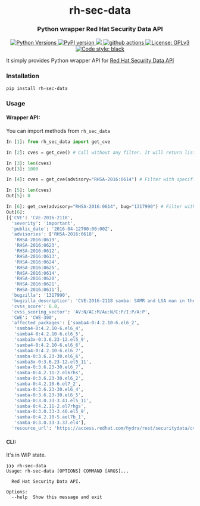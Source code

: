 <h1 align="center"> rh-sec-data </h1>
<h3 align="center"> Python wrapper Red Hat Security Data API</h3>

<p align="center">
    <a href="https://pypi.org/project/rh-sec-data/">
    <img alt="Python Versions" src="https://img.shields.io/pypi/pyversions/rh-sec-data.svg?style=flat">
    </a>
    <a href="https://pypi.org/project/rh-sec-data/#history">
    <img alt="PyPI version" src="https://badge.fury.io/py/rh-sec-data.svg">
    </a>
    <a href="https://codecov.io/gh/digitronik/rh-sec-data">
      <img src="https://codecov.io/gh/digitronik/rh-sec-data/branch/main/graph/badge.svg" />
    </a>
    <a href="https://github.com/digitronik/rh-sec-data/actions/workflows/tests.yml">
    <img alt="github actions" src="https://github.com/digitronik/rh-sec-data/actions/workflows/tests.yml/badge.svg">
    </a>
    <a href="https://github.com/digitronik/rh-sec-data/blob/master/LICENSE">
    <img alt="License: GPLv3" src="https://img.shields.io/pypi/l/rh-sec-data.svg?version=latest">
    </a>
    <a href="https://pypi.org/project/black">
    <img alt="Code style: black" src="https://img.shields.io/badge/code%20style-black-000000.svg">
    </a>
</p>

It simply provides Python wrapper API for [Red Hat Security Data API](https://access.redhat.com/documentation/en-us/red_hat_security_data_api/1.0/)

### Installation

```
pip install rh-sec-data
```

### Usage
#### Wrapper API:
You can import methods from `rh_sec_data`
```python
In [1]: from rh_sec_data import get_cve

In [2]: cves = get_cve() # Call without any filter. It will return list of dict for first 1000 CVEs.

In [3]: len(cves)
Out[3]: 1000

In [4]: cves = get_cve(advisory="RHSA-2016:0614") # Filter with specific advisory.

In [5]: len(cves)
Out[5]: 8

In [6]: get_cve(advisory="RHSA-2016:0614", bug="1317990") # Filter with specific advisory and bug.
Out[6]:
[{'CVE': 'CVE-2016-2118',
  'severity': 'important',
  'public_date': '2016-04-12T00:00:00Z',
  'advisories': ['RHSA-2016:0618',
   'RHSA-2016:0619',
   'RHSA-2016:0623',
   'RHSA-2016:0612',
   'RHSA-2016:0613',
   'RHSA-2016:0624',
   'RHSA-2016:0625',
   'RHSA-2016:0614',
   'RHSA-2016:0620',
   'RHSA-2016:0621',
   'RHSA-2016:0611'],
  'bugzilla': '1317990',
  'bugzilla_description': 'CVE-2016-2118 samba: SAMR and LSA man in the middle attacks',
  'cvss_score': 6.8,
  'cvss_scoring_vector': 'AV:N/AC:M/Au:N/C:P/I:P/A:P',
  'CWE': 'CWE-300',
  'affected_packages': ['samba4-0:4.2.10-6.el6_2',
   'samba4-0:4.2.10-6.el6_4',
   'samba4-0:4.2.10-6.el6_5',
   'samba3x-0:3.6.23-12.el5_9',
   'samba4-0:4.2.10-6.el6_6',
   'samba4-0:4.2.10-6.el6_7',
   'samba-0:3.6.23-30.el6_6',
   'samba3x-0:3.6.23-12.el5_11',
   'samba-0:3.6.23-30.el6_7',
   'samba-0:4.2.11-2.el6rhs',
   'samba-0:3.6.23-30.el6_2',
   'samba-0:4.2.10-6.el7_2',
   'samba-0:3.6.23-30.el6_4',
   'samba-0:3.6.23-30.el6_5',
   'samba-0:3.0.33-3.41.el5_11',
   'samba-0:4.2.11-2.el7rhgs',
   'samba-0:3.0.33-3.40.el5_9',
   'samba-0:4.2.10-5.ael7b_1',
   'samba-0:3.0.33-3.37.el4'],
  'resource_url': 'https://access.redhat.com/hydra/rest/securitydata/cve/CVE-2016-2118.json'}]

```

#### CLI:
It's in WIP state.

```shell
❯❯❯ rh-sec-data
Usage: rh-sec-data [OPTIONS] COMMAND [ARGS]...

  Red Hat Security Data API.

Options:
  --help  Show this message and exit
```
